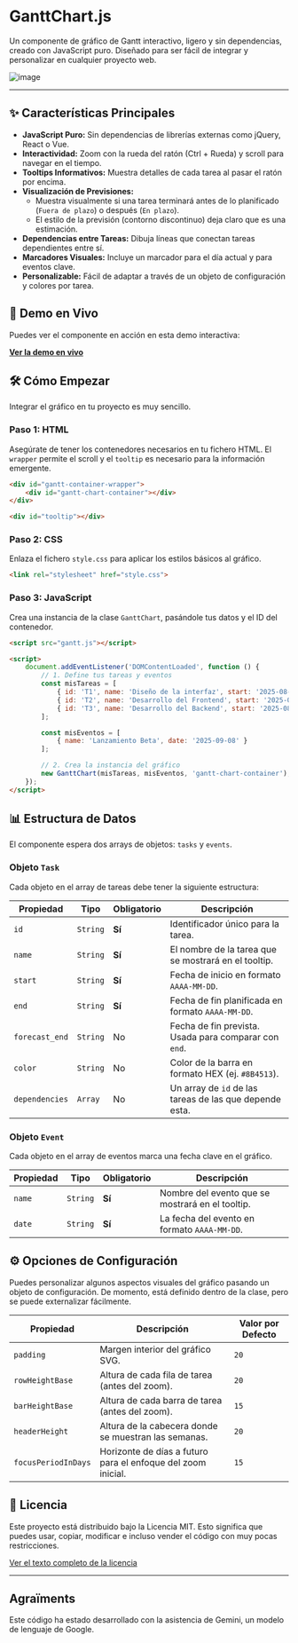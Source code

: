 # GanttChart.js

[](https://opensource.org/licenses/MIT)
[](https://www.google.com/search?q=https://github.com/TU_USUARIO/js-gantt-chart)

Un componente de gráfico de Gantt interactivo, ligero y sin dependencias, creado con JavaScript puro. Diseñado para ser fácil de integrar y personalizar en cualquier proyecto web.

![image](https://github.com/user-attachments/assets/40b44254-fe9b-40b9-a4bc-6620ecb7fe71)


-----

## ✨ Características Principales

  * **JavaScript Puro:** Sin dependencias de librerías externas como jQuery, React o Vue.
  * **Interactividad:** Zoom con la rueda del ratón (Ctrl + Rueda) y scroll para navegar en el tiempo.
  * **Tooltips Informativos:** Muestra detalles de cada tarea al pasar el ratón por encima.
  * **Visualización de Previsiones:**
      * Muestra visualmente si una tarea terminará antes de lo planificado (`Fuera de plazo`) o después (`En plazo`).
      * El estilo de la previsión (contorno discontinuo) deja claro que es una estimación.
  * **Dependencias entre Tareas:** Dibuja líneas que conectan tareas dependientes entre sí.
  * **Marcadores Visuales:** Incluye un marcador para el día actual y para eventos clave.
  * **Personalizable:** Fácil de adaptar a través de un objeto de configuración y colores por tarea.

## 🚀 Demo en Vivo

Puedes ver el componente en acción en esta demo interactiva:

**[Ver la demo en vivo](https://www.google.com/search?q=https://pereerro.github.io/js-gantt-chart/)**

## 🛠️ Cómo Empezar

Integrar el gráfico en tu proyecto es muy sencillo.

### Paso 1: HTML

Asegúrate de tener los contenedores necesarios en tu fichero HTML. El `wrapper` permite el scroll y el `tooltip` es necesario para la información emergente.

```html
<div id="gantt-container-wrapper">
    <div id="gantt-chart-container"></div>
</div>

<div id="tooltip"></div>
```

### Paso 2: CSS

Enlaza el fichero `style.css` para aplicar los estilos básicos al gráfico.

```html
<link rel="stylesheet" href="style.css">
```

### Paso 3: JavaScript

Crea una instancia de la clase `GanttChart`, pasándole tus datos y el ID del contenedor.

```html
<script src="gantt.js"></script>

<script>
    document.addEventListener('DOMContentLoaded', function () {
        // 1. Define tus tareas y eventos
        const misTareas = [
            { id: 'T1', name: 'Diseño de la interfaz', start: '2025-08-05', end: '2025-08-15', forecast_end: '2025-08-12', color: '#8B4513' },
            { id: 'T2', name: 'Desarrollo del Frontend', start: '2025-08-16', end: '2025-08-30', forecast_end: '2025-09-05', color: '#A0522D', dependencies: ['T1'] },
            { id: 'T3', name: 'Desarrollo del Backend', start: '2025-08-16', end: '2025-09-10', color: '#D2B48C', dependencies: ['T1'] }
        ];

        const misEventos = [
            { name: 'Lanzamiento Beta', date: '2025-09-08' }
        ];

        // 2. Crea la instancia del gráfico
        new GanttChart(misTareas, misEventos, 'gantt-chart-container');
    });
</script>
```

## 📊 Estructura de Datos

El componente espera dos arrays de objetos: `tasks` y `events`.

### Objeto `Task`

Cada objeto en el array de tareas debe tener la siguiente estructura:

| Propiedad        | Tipo     | Obligatorio | Descripción                                                               |
| ---------------- | -------- | ----------- | ------------------------------------------------------------------------- |
| `id`             | `String` | **Sí** | Identificador único para la tarea.                                        |
| `name`           | `String` | **Sí** | El nombre de la tarea que se mostrará en el tooltip.                      |
| `start`          | `String` | **Sí** | Fecha de inicio en formato `AAAA-MM-DD`.                                  |
| `end`            | `String` | **Sí** | Fecha de fin planificada en formato `AAAA-MM-DD`.                         |
| `forecast_end`   | `String` | No          | Fecha de fin prevista. Usada para comparar con `end`.                     |
| `color`          | `String` | No          | Color de la barra en formato HEX (ej. `#8B4513`).                         |
| `dependencies`   | `Array`  | No          | Un array de `id` de las tareas de las que depende esta.                   |

### Objeto `Event`

Cada objeto en el array de eventos marca una fecha clave en el gráfico.

| Propiedad | Tipo     | Obligatorio | Descripción                                               |
| --------- | -------- | ----------- | --------------------------------------------------------- |
| `name`    | `String` | **Sí** | Nombre del evento que se mostrará en el tooltip.          |
| `date`    | `String` | **Sí** | La fecha del evento en formato `AAAA-MM-DD`.              |

## ⚙️ Opciones de Configuración

Puedes personalizar algunos aspectos visuales del gráfico pasando un objeto de configuración. De momento, está definido dentro de la clase, pero se puede externalizar fácilmente.

| Propiedad             | Descripción                                                 | Valor por Defecto |
| --------------------- | ----------------------------------------------------------- | ----------------- |
| `padding`             | Margen interior del gráfico SVG.                            | `20`              |
| `rowHeightBase`       | Altura de cada fila de tarea (antes del zoom).              | `20`              |
| `barHeightBase`       | Altura de cada barra de tarea (antes del zoom).             | `15`              |
| `headerHeight`        | Altura de la cabecera donde se muestran las semanas.        | `20`              |
| `focusPeriodInDays`   | Horizonte de días a futuro para el enfoque del zoom inicial.| `15`              |

## 📜 Licencia

Este proyecto está distribuido bajo la Licencia MIT. Esto significa que puedes usar, copiar, modificar e incluso vender el código con muy pocas restricciones.

[Ver el texto completo de la licencia](https://www.google.com/search?q=LICENSE)

-----
## Agraïments

Este código ha estado desarrollado con la asistencia de Gemini, un modelo de lenguaje de Google.
